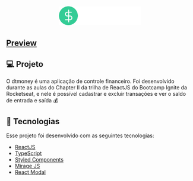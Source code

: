 <h1 align="center">
  <img alt="dtmoney" title="dtmoney" src="./src/assets/logo.svg" width="220px" />
</h1>

## [Preview](https://dtmoney.vercel.app/)

## 💻 Projeto

O dtmoney é uma aplicação de controle financeiro. Foi desenvolvido durante as aulas do Chapter II da trilha de ReactJS do Bootcamp Ignite da Rocketseat, e nele é possível cadastrar e excluir transações e ver o saldo de entrada e saída 💰

## 🚀 Tecnologias

Esse projeto foi desenvolvido com as seguintes tecnologias:

- [ReactJS](https://reactjs.org/)
- [TypeScript](https://www.typescriptlang.org/)
- [Styled Components](https://styled-components.com/)
- [Mirage JS](https://miragejs.com/)
- [React Modal](https://reactcommunity.org/react-modal)
